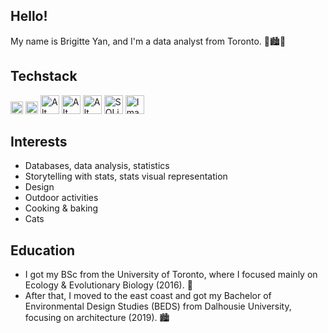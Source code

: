 

## Hello!

My name is Brigitte Yan, and I'm a data analyst from Toronto. 🍁🏙️🌃

## Techstack

<img src="https://user-images.githubusercontent.com/25181517/189715289-df3ee512-6eca-463f-a0f4-c10d94a06b2f.png" alt="Alt text" style="width: 20px; height: auto;"> <img src="https://user-images.githubusercontent.com/25181517/183423507-c056a6f9-1ba8-4312-a350-19bcbc5a8697.png" alt="Alt text" style="width: 20px; height: auto;">
<img src="https://user-images.githubusercontent.com/25181517/117208740-bfb78400-adf5-11eb-97bb-09072b6bedfc.png" alt="Alt text" style="width: 30px; height: auto;">
<img src="https://user-images.githubusercontent.com/25181517/183896128-ec99105a-ec1a-4d85-b08b-1aa1620b2046.png" alt="Alt text" style="width: 30px; height: auto;">
<img src="https://coefficient.io/wp-content/uploads/2022/03/snowflake.png" alt="Alt text" style="width: 30px; height: auto;">    <img src="https://e7.pngegg.com/pngimages/890/928/png-clipart-sqlite-logo-sqlite-logo-icons-logos-emojis-tech-companies.png" alt="SQLite Logo" style="width: 30px; height: auto;">   <img src="https://cdn2.iconfinder.com/data/icons/metro-ui-icon-set/512/Excel_15.png" alt="Image" style="width: 30px; height: auto;">




## Interests
- Databases, data analysis, statistics
- Storytelling with stats, stats visual representation 
- Design 
- Outdoor activities 
- Cooking & baking
- Cats



## Education
- I got my BSc from the University of Toronto, where I focused mainly on Ecology & Evolutionary Biology (2016). 🦋
- After that, I moved to the east coast and got my Bachelor of Environmental Design Studies (BEDS) from Dalhousie University, focusing on architecture (2019). 🏙️ 